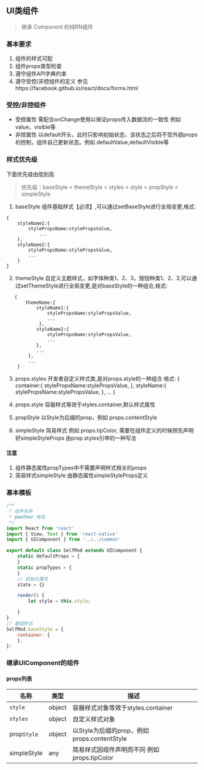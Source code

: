 ## UI类组件
> 继承 Component 的纯RN组件

### 基本要求

1. 组件的样式可配
2. 组件props类型检查
3. 遵守组件API字典约束
4. 遵守受控/非控组件的定义 参见https://facebook.github.io/react/docs/forms.html

### 受控/非控组件

+ 受控属性 需配合onChange使用以保证props传入数据流的一致性 例如 value，visible等
+ 非控属性 以default开头，此时只影响初始状态，该状态之后将不受外部props的控制，组件自己更新状态。例如 defaultValue,defaultVisible等

### 样式优先级

下面优先级由低到高
> 优先级：baseStyle < themeStyle < styles < style < propStyle < simpleStyle

1. baseStyle 组件基础样式【必须】,可以通过setBaseStyle进行全局变更,格式:
```
{
	styleName1:{
		stylePropsName:stylePropsValue,
			...
	},
	styleName2:{
		stylePropsName:stylePropsValue,
		...
	}
}
```
2. themeStyle 自定义主题样式，如字体种类1、2、3，按钮种类1、2、3,可以通过setThemeStyle进行全局变更,是对baseStyle的一种组合,格式:
```
   {
	   themeName:{
		   styleName1:{
			   stylePropsName:stylePropsValue,
			   ...
			},
		   styleName2:{
			   stylePropsName:stylePropsValue,
			   ...
		   },
		   ...
		},
		...
	}
```

3. props.styles 开发者自定义样式类,是对props.style的一种组合
   格式:
   {
	   container:{
		   stylePropsName:stylePropsValue,
	   },
	   styleName:{
		   stylePropsName:stylePropsValue,
	   },
	   ...
	}

4. props.style 容器样式等效于styles.container,默认样式属性

5. propStyle 以Style为后缀的prop，例如 props.contentStyle

6. simpleStyle 简易样式 例如 props.tipColor,
   需要在组件定义的时候预先声明好simpleStyleProps
   由prop.styles引申的一种写法

#### 注意

1. 组件静态属性propTypes中不需要声明样式相关的props
2. 简易样式simpleStyle 由静态属性simpleStyleProps定义


### 基本模板
~~~js
/**
 * 组件名称
 * @author 姓名
 */
import React from 'react'
import { View, Text } from 'react-native'
import { UIComponent } from '../../common'

export default class SelfMod extends UIComponent {
	static defaultProps = {
	}
	static propTypes = {
	}
	// 初始化属性
	state = {}

	render() {
		let style = this.style;

	}
}
// 基础样式
SelfMod.baseStyle = {
	container: {
	},
};
~~~

### 继承UIComponent的组件

#### props列表

| 名称 | 类型 | 描述 |
|------|------|-------------|
| `style` | object | 容器样式对象等效于styles.container |
| `styles` | object | 自定义样式对象 |
| prop`Style` | object | 以Style为后缀的prop，例如 props.contentStyle |
| simpleStyle | any | 简易样式因组件声明而不同 例如 props.tipColor |
